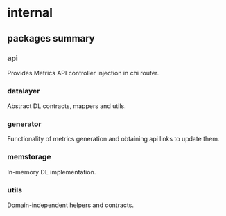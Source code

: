 # internal

## packages summary

### api

Provides Metrics API controller injection in chi router.

### datalayer

Abstract DL contracts, mappers and utils.

### generator

Functionality of metrics generation and obtaining api links to update them.

### memstorage

In-memory DL implementation.

### utils

Domain-independent helpers and contracts.
